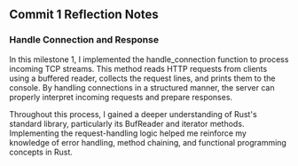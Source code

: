 ## Commit 1 Reflection Notes
### Handle Connection and Response

In this milestone 1, I implemented the handle_connection function to process incoming TCP streams. This method reads HTTP requests from clients using a buffered reader, collects the request lines, and prints them to the console. By handling connections in a structured manner, the server can properly interpret incoming requests and prepare responses.

Throughout this process, I gained a deeper understanding of Rust's standard library, particularly its BufReader and iterator methods. Implementing the request-handling logic helped me reinforce my knowledge of error handling, method chaining, and functional programming concepts in Rust.





